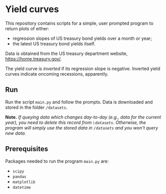 # Yield curves

This repository contains scripts for a simple, user prompted program to return plots of either:

- regression slopes of US treasury bond yields over a month or year;
- the latest US treasury bond yields itself.

Data is obtained from the US treasury department website, https://home.treasury.gov/.

The yield curve is *inverted* if its regression slope is negative. Inverted yield curves indicate oncoming recessions, apparently. 

## Run

Run the script `main.py` and follow the prompts. Data is downloaded and stored in the folder `/datasets`.

**Note.** *If queying data which changes day-to-day (e.g., data for the current year), you need to delete this record from `\datasets`. Otherwise, the program will simply use the stored data in `/datasets` and you won't query new data.*

## Prerequisites

Packages needed to run the program `main.py` are: 

- `scipy`
- `pandas`
- `matplotlib`
- `datetime`




